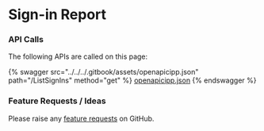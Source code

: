 # Sign-in Report

### API Calls

The following APIs are called on this page:

{% swagger src="../../../.gitbook/assets/openapicipp.json" path="/ListSignIns" method="get" %}
[openapicipp.json](../../../.gitbook/assets/openapicipp.json)
{% endswagger %}

### Feature Requests / Ideas

Please raise any [feature requests](https://github.com/KelvinTegelaar/CIPP/issues/new?assignees=\&labels=\&template=feature\_request.md\&title=FEATURE+REQUEST%3A+) on GitHub.

